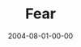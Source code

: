 ---
layout: message
category: message
series: "VIRUS"
title: "Fear"
date: 2004-08-01-00-00
message_id: 160
sc-permalink-url: "http://soundcloud.com/crdschurch/fear"
audio: "http://s3.amazonaws.com/crossroads-media/messages/audio/VIRUS_05_07-31-04_Fear.mp3"
audio-duration: "38:44"
tag: 
 - fear
 - russell
 - afraid
 - plans
 - plan
 - doubt
 - david
 - goals
explicit: false
---